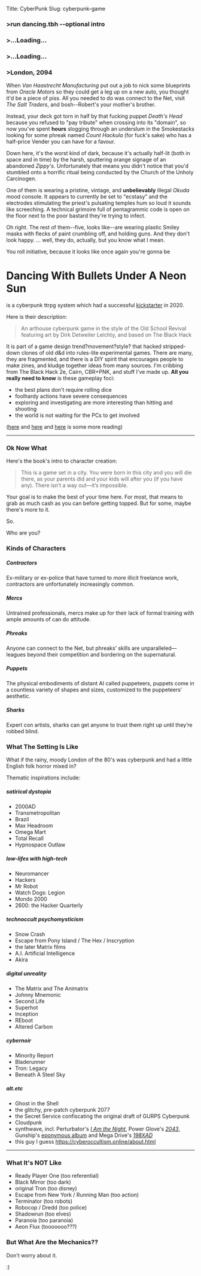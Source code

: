 Title: CyberPunk
Slug: cyberpunk-game

### >run dancing.tbh --optional intro
### >...Loading...
### >...Loading...
### >London, 2094

When _Van Haastrecht Manufacturing_ put out a job to nick some blueprints from _Oracle Motors_ so they could get a leg up on a new auto, you thought it'd be a piece of piss. All you needed to do was connect to the Net, visit _The Salt Traders_, and bosh--Robert's your mother's brother.

Instead, your deck got torn in half by that fucking puppet _Death's Head_ because you refused to "pay tribute" when crossing into its "domain", so now you've spent **hours** slogging through an underslum in the Smokestacks looking for some phreak named _Count Hackula_ (for fuck's sake) who has a half-price Vender you can have for a favour.

Down here, it's the worst kind of dark, because it's actually half-lit (both in space and in time) by the harsh, sputtering orange signage of an abandoned _Zippy's_. Unfortunately that means you didn't notice that you'd stumbled onto a horrific ritual being conducted by the Church of the Unholy Carcinogen.

One of them is wearing a pristine, vintage, and **unbelievably** illegal _Okuda_ mood console. It appears to currently be set to "ecstasy" and the electrodes stimulating the priest's pulsating temples hum so loud it sounds like screeching. A technical grimoire full of pentagrammic code is open on the floor next to the poor bastard they're trying to infect.

Oh right. The rest of them--five, looks like--are wearing plastic Smiley masks with flecks of paint crumbling off, and holding guns. And they don't look happy. ... well, they do, actually, but you know what I mean.

You roll initiative, because it looks like once again you're gonna be

# Dancing With Bullets Under A Neon Sun

is a cyberpunk ttrpg system which had a successful [kickstarter](https://www.kickstarter.com/projects/apollyonpress/dancing-with-bullets-under-a-neon-sun-a-light-cyberpunk-rpg/description) in 2020.

Here is their description:

>An arthouse cyberpunk game in the style of the Old School Revival featuring art by Dirk Detweiler Leichty, and based on The Black Hack 

It is part of a game design trend?movement?style? that hacked stripped-down clones of old d&d into rules-lite experimental games. There are many, they are fragmented, and there is a DIY spirit that encourages people to make zines, and kludge together ideas from many sources. I'm cribbing from The Black Hack 2e, Cairn, CBR+PNK, and stuff I've made up. **All you really need to know** is these gameplay foci:

- the best plans don't require rolling dice
- foolhardy actions have severe consequences
- exploring and investigating are more interesting than hitting and shooting
- the world is not waiting for the PCs to get involved

([here](https://www.ttrpg-games.com/blog/nsr-ttrpg-systems-explained-a-beginners-guide-to-modern-rpgs/) and [here](https://newschoolrevolution.com/basic-osr-principles/) and [here](https://revivifygames.com/blog/why-i-love-the-nsr) is some more reading)

---

### Ok Now What

Here's the book's intro to character creation:

>This is a game set in a city. You were born in
this city and you will die there, as your parents
did and your kids will after you (if you have any).
There isn’t a way out—it’s impossible.

Your goal is to make the best of your time here. For most, that means to grab as much cash as you can before getting topped. But for some, maybe there's more to it.

So.

Who are you?

### Kinds of Characters

##### Contractors
Ex-military or ex-police that have turned to more illicit freelance work, contractors are unfortunately increasingly common.

##### Mercs
Untrained professionals, mercs make up for their lack of formal training with ample amounts of can do attitude.

##### Phreaks
Anyone can connect to the Net, but phreaks’ skills are unparalleled—leagues beyond their competition and bordering on the supernatural.

##### Puppets
The physical embodiments of distant AI called puppeteers, puppets come in a countless variety of shapes and sizes, customized to the puppeteers’ aesthetic.

##### Sharks
Expert con artists, sharks can get anyone to trust them right up until they’re robbed blind.

### What The Setting Is Like

What if the rainy, moody London of the 80's was cyberpunk and had a little English folk horror mixed in?

Thematic inspirations include:

##### satirical dystopia
- 2000AD
- Transmetropolitan
- Brazil
- Max Headroom
- Omega Mart
- Total Recall
- Hypnospace Outlaw

##### low-lifes with high-tech
- Neuromancer
- Hackers
- Mr Robot
- Watch Dogs: Legion
- Mondo 2000
- 2600: the Hacker Quarterly

##### technoccult psychomysticism
- Snow Crash
- Escape from Pony Island / The Hex / Inscryption
- the later Matrix films
- A.I. Artificial Intelligence
- Akira

##### digital unreality
- The Matrix and The Animatrix
- Johnny Mnemonic
- Second Life
- Superhot
- Inception
- REboot
- Altered Carbon

##### cybernoir
- Minority Report
- Bladerunner
- Tron: Legacy
- Beneath A Steel Sky

##### alt.etc
- Ghost in the Shell
- the glitchy, pre-patch cyberpunk 2077
- the Secret Service confiscating the original draft of GURPS Cyberpunk
- Cloudpunk
- synthwave, incl. Perturbator's [_I Am the Night_](https://perturbator.bandcamp.com/album/i-am-the-night), Power Glove's [_2043_](https://powergloveaudio.bandcamp.com/album/2043), Gunship's [eponymous album](https://gunshipmusic.bandcamp.com/album/gunship) and Mega Drive's [_198XAD_](https://megadrive.bandcamp.com/album/198xad-2)
- this guy I guess https://cyberoccultism.online/about.html

---

### What It's **NOT** Like

- Ready Player One (too referential)
- Black Mirror (too dark)
- original Tron (too disney)
- Escape from New York / Running Man (too action)
- Terminator (too robots)
- Robocop / Dredd (too police)
- Shadowrun (too elves)
- Paranoia (too paranoia)
- Aeon Flux (tooooooo???)

### But What Are the Mechanics??

Don't worry about it.

:)